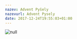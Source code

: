 ```yaml
---
nazev: Advent Pyšely
nazevurl: Advent Pysely
date: 2017-12-24T19:55:03+01:00
---
```

![null](/images/advent_pyšely.jpg)
